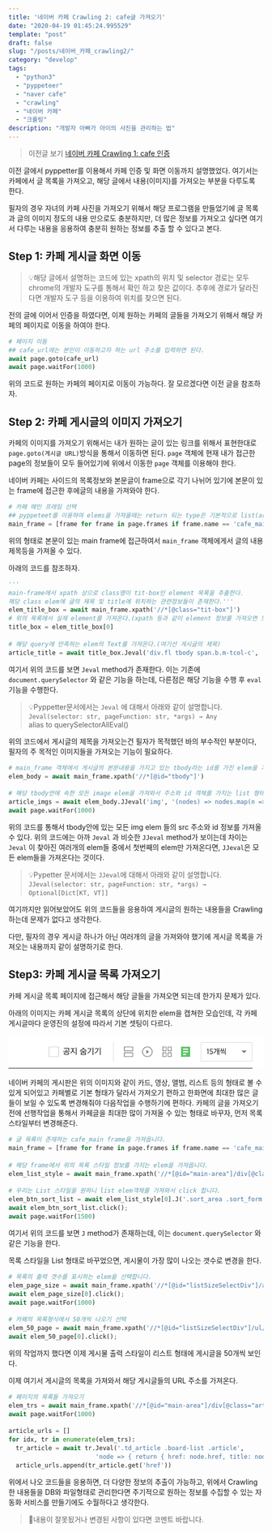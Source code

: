 ```yaml
---
title: '네이버 카페 Crawling 2: cafe글 가져오기'
date: "2020-04-19 01:45:24.995529"
template: "post"
draft: false
slug: "/posts/네이버_카페_crawling2/"
category: "develop"
tags:
  - "python3"
  - "pyppeteer"
  - "naver cafe"
  - "crawling"
  - "네이버 카페"
  - "크롤링"
description: "개발자 아빠가 아이의 사진을 관리하는 법"
---
```


> 이전글 보기 [네이버 카페 Crawling 1: cafe 인증](/posts/네이버_카페_crawling1)

이전 글에서 pyppetter를 이용해서 카페 인증 및 화면 이동까지 설명했었다. 여기서는 카페에서 글 목록을 가져오고, 해당 글에서 내용(이미지)를 가져오는 부분을 다루도록 한다.

필자의 경우 자녀의 카페 사진을 가져오기 위해서 해당 프로그램을 만들었기에 글 목록과 글의 이미지 정도의 내용 만으로도 충분하지만, 더 많은 정보를 가져오고 싶다면 여기서 다루는 내용을 응용하여 충분히 원하는 정보를 추출 할 수 있다고 본다.

## Step 1: 카페 게시글 화면 이동

>💡해당 글에서 설명하는 코드에 있는 xpath의 위치 및 selector 경로는 모두 chrome의 개발자 도구를 통해서 확인 하고 찾은 값이다. 추후에 경로가 달라진다면 개발자 도구 등을 이용하여 위치를 찾으면 된다.

전의 글에 이어서 인증을 하였다면, 이제 원하는 카페의 글들을 가져오기 위해서 해당 카페의 페이지로 이동을 하여야 한다.
```python
# 페이지 이동
## cafe_url에는 본인이 이동하고자 하는 url 주소를 입력하면 된다.
await page.goto(cafe_url)
await page.waitFor(1000)
```

위의 코드로 원하는 카페의 페이지로 이동이 가능하다. 잘 모르겠다면 이전 글을 참조하자.

## Step 2: 카페 게시글의 이미지 가져오기

카페의 이미지를 가져오기 위해서는 내가 원하는 글이 있는 링크를 위해서 표현한대로 `page.goto(게시글 URL)`방식을 통해서 이동하면 된다.
`page` 객체에 현재 내가 접근한 page의 정보들이 모두 들어있기에 위에서 이동한 `page` 객체를 이용해야 한다.

네이버 카페는 사이드의 목록정보와 본문글이 frame으로 각기 나뉘어 있기에 본문이 있는 frame에 접근한 후에글의 내용을 가져와야 한다.
```python
# 카페 메인 프레임 선택
## pyppeteet를 이용하여 elems을 가져올때는 return 되는 type은 기본적으로 list(array) 형태를 띈다.
main_frame = [frame for frame in page.frames if frame.name == 'cafe_main'][0]
```

위의 형태로 본문이 있는 main frame에 접근하여서 `main_frame` 객체에게서 글의 내용 제목등을 가져올 수 있다. 

아래의 코드를 참조하자.
```python
''' 
main-frame에서 xpath 상으로 class명이 tit-box인 element 목록을 추출한다.
해당 class elem에 글의 제목 및 title에 위치하는 관련정보들이 존재한다.'''
elem_title_box = await main_frame.xpath('//*[@class="tit-box"]')
# 위의 목록에서 실제 element를 가져온다.(xpath 등과 같이 element 정보를 가져오면 모두 list형태를 띈다)
title_box = elem_title_box[0]

# 해당 query에 만족하는 elem의 Text를 가져온다.(여기선 게시글의 제목)
article_title = await title_box.Jeval('div.fl tbody span.b.m-tcol-c', 'node => node.innerText')
```
여기서 위의 코드를 보면 `Jeval` method가 존재한다. 이는 기존에 `document.querySelector` 와 같은 기능을 하는데, 다른점은 해당 기능을 수행 후  `eval` 기능을 수행한다.

>💡Pyppetter문서에서는 `Jeval` 에 대해서 아래와 같이 설명합니다.
>`Jeval(selector: str, pageFunction: str, *args) → Any`  
>alias to querySelectorAllEval()

위의 코드에서 게시글의 제목을 가져오는건 필자가 목적했던 바의 부수적인 부분이다, 필자의 주 목적인 이미지들을 가져오는 기능이 필요하다.
```python
# main_frame 객체에서 게시글의 본문내용을 가지고 있는 tbody라는 id를 가진 elem을 가져옵니다.
elem_body = await main_frame.xpath('//*[@id="tbody"]')

# 해당 tbody안에 속한 모든 image elem을 가져와서 주소와 id 객체를 가지는 list 형태로 return 합니다.
article_imgs = await elem_body.JJeval('img', '(nodes) => nodes.map(n => { return { src: n.src, name: n.id }})')
await page.waitFor(1000)
```
위의 코드를 통해서 tbody안에 있는 모든 img elem 들의 src 주소와 id 정보를 가져올 수 있다. 위의 코드에는 아까 `Jeval` 과 비슷한 `JJeval` method가 보이는데 차이는 `Jeval` 이 찾아진 여러개의 elem들 중에서 첫번째의 elem만 가져온다면, `JJeval`은 모든 elem들을 가져온다는 것이다.

>💡Pypetter 문서에서는 `JJeval`에 대해서 아래와 같이 설명합니다.
`JJeval(selector: str, pageFunction: str, *args) → Optional[Dict[KT, VT]]`

여기까지만 읽어보았어도 위의 코드들을 응용하여 게시글의 원하는 내용들을 Crawling 하는데 문제가 없다고 생각한다.

다만, 필자의 경우 게시글 하나가 아닌 여러개의 글을 가져와야 했기에 게시글 목록을 가져오는 내용까지 같이 설명하기로 한다.

## Step3: 카페 게시글 목록 가져오기

카페 게시글 목록 페이지에 접근해서 해당 글들을 가져오면 되는데 한가지 문제가 있다.

아래의 이미지는 카페 게시글 목록의 상단에 위치한 elem을 캡쳐한 모습인데, 각 카페 게시글마다 운영진의 설정에 따라서 기본 셋팅이 다르다.

![](/media/네이버_카페_크롤링2/0419_1.png)

네이버 카페의 게시판은 위의 이미지와 같이 카드, 영상, 앨범, 리스트 등의 형태로 볼 수 있게 되어있고 카페별로 기본 형태가 달라서 가져오기 편하고 한화면에 최대한 많은 글들이 보일 수 있도록 변경해줘야 다음작업을 수행하기에 편하다. 카페의 글을 가져오기 전에 선행작업을 통해서 카페글을 최대한 많이 가져올 수 있는 형태로 바꾸자, 먼저 목록 스타일부터 변경해준다.
```python
# 글 목록이 존재하는 cafe_main frame을 가져옵니다.
main_frame = [frame for frame in page.frames if frame.name == 'cafe_main'][0]

# 해당 frame에서 위의 목록 스타일 정보를 가지는 elem을 가져옵니다.
elem_list_style = await main_frame.xpath('//*[@id="main-area"]/div[@class="list-style"]')

# 우리는 List 스타일을 원하니 list elem객체를 가져와서 click 합니다.
elem_btn_sort_list = await elem_list_style[0].J('.sort_area .sort_form .sort_list')
await elem_btn_sort_list.click();
await page.waitFor(1500)
```
여기서 위의 코드를 보면 `J` method가 존재하는데, 이는 `document.querySelector` 와 같은 기능을 한다.

목록 스타일을 List 형태로 바꾸었으면, 게시물이 가장 많이 나오는 갯수로 변경을 한다.
```python
# 목록의 출력 갯수를 표시하는 elem을 선택합니다.
elem_page_size = await main_frame.xpath('//*[@id="listSizeSelectDiv"]/a')
await elem_page_size[0].click();
await page.waitFor(1000)

# 카페의 목록형식에서 50개씩 나오기 선택
elem_50_page = await main_frame.xpath('//*[@id="listSizeSelectDiv"]/ul/li[7]/a')
await elem_50_page[0].click();
```
위의 작업까지 했다면 이제 게시물 출력 스타일이 리스트 형태에 게시글을 50개씩 보인다.

이제 여기서 게시글의 목록을 가져와서 해당 게시글들의 URL 주소를 가져온다.
```python
# 페이지의 목록들 가져오기
elem_trs = await main_frame.xpath('//*[@id="main-area"]/div[@class="article-board m-tcol-c"]/table/tbody/tr')
await page.waitFor(1000)

article_urls = []
for idx, tr in enumerate(elem_trs):
  tr_article = await tr.Jeval('.td_article .board-list .article',
                        'node => { return { href: node.href, title: node.innerText } }')
  article_urls.append(tr_article.get('href'))
```
위에서 나오 코드들을 응용하면, 더 다양한 정보의 추출이 가능하고, 위에서 Crawling한 내용들을 DB와 파일형태로 관리한다면 주기적으로 원하는 정보를 수집할 수 있는 자동화 서비스를 만들기에도 수월하다고 생각한다.

> 📌내용이 잘못됬거나 변경된 사항이 있다면 코멘트 바랍니다.
